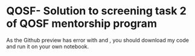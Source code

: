 # QOSF- Solution to screening task 2 of QOSF mentorship program
As the Github preview has error with $\newcommand{\ket}[1]{\left|{#1}\right\rangle}$ and $\newcommand{\bra}[1]{\left\langle{#1}\right|}$, you should download my code and run it on your own notebook.

